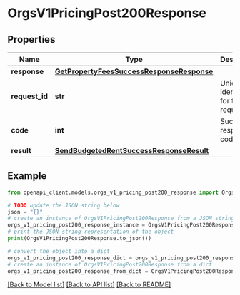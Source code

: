 # OrgsV1PricingPost200Response


## Properties

Name | Type | Description | Notes
------------ | ------------- | ------------- | -------------
**response** | [**GetPropertyFeesSuccessResponseResponse**](GetPropertyFeesSuccessResponseResponse.md) |  | 
**request_id** | **str** | Unique identifier for the request | 
**code** | **int** | Success response code | 
**result** | [**SendBudgetedRentSuccessResponseResult**](SendBudgetedRentSuccessResponseResult.md) |  | 

## Example

```python
from openapi_client.models.orgs_v1_pricing_post200_response import OrgsV1PricingPost200Response

# TODO update the JSON string below
json = "{}"
# create an instance of OrgsV1PricingPost200Response from a JSON string
orgs_v1_pricing_post200_response_instance = OrgsV1PricingPost200Response.from_json(json)
# print the JSON string representation of the object
print(OrgsV1PricingPost200Response.to_json())

# convert the object into a dict
orgs_v1_pricing_post200_response_dict = orgs_v1_pricing_post200_response_instance.to_dict()
# create an instance of OrgsV1PricingPost200Response from a dict
orgs_v1_pricing_post200_response_from_dict = OrgsV1PricingPost200Response.from_dict(orgs_v1_pricing_post200_response_dict)
```
[[Back to Model list]](../README.md#documentation-for-models) [[Back to API list]](../README.md#documentation-for-api-endpoints) [[Back to README]](../README.md)


